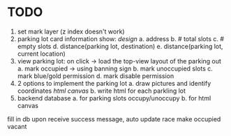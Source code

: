 # TODO
1. set mark layer (z index doesn't work)
2. parking lot card information show: *design*
a. address
b. # total slots
c. # empty slots
d. distance(parking lot, destination)
e. distance(parking lot, current location)
3. view parking lot: on click -> load the top-view layout of the parking out
a. mark occupied -> using banning sign
b. mark unoccupied slots
c. mark blue/gold permission
d. mark disable permission
4. 2 options to implement the parking lot
a. draw pictures and identify coordinates *html canvas*
b. write html for each parkling lot
5. backend database
a. for parking slots occupy/unoccupy
b. for html canvas

fill in db
upon receive success message, auto update
race
make occupied vacant
